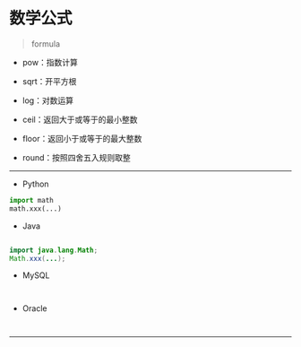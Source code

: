 # 数学公式
> formula






- pow：指数计算
- sqrt：开平方根
- log：对数运算



- ceil：返回大于或等于的最小整数
- floor：返回小于或等于的最大整数
- round：按照四舍五入规则取整











---

- Python
```py
import math
math.xxx(...)

```



- Java

```java

import java.lang.Math;
Math.xxx(...);

```



- MySQL

```sql



```

- Oracle
```sql



```


---






